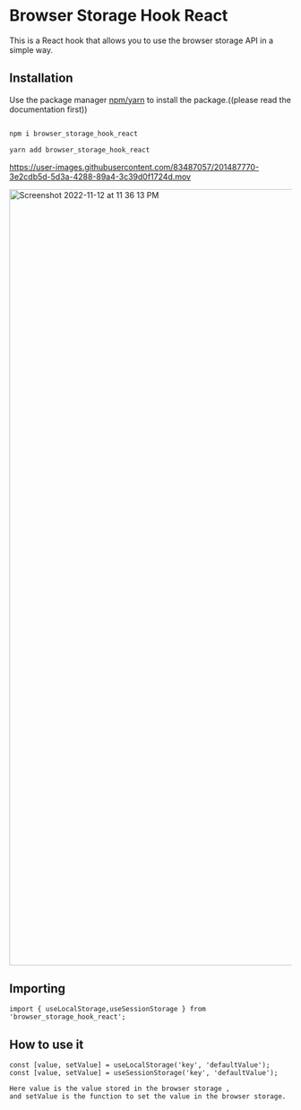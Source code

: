 # Browser Storage Hook React

This is a React hook that allows you to use the browser storage API in a simple way.

## Installation

Use the package manager [npm/yarn](https://www.npmjs.com/) to install the package.((please read the documentation first))

```bash
```
```bash
npm i browser_storage_hook_react
```
```bash
yarn add browser_storage_hook_react
```

https://user-images.githubusercontent.com/83487057/201487770-3e2cdb5d-5d3a-4288-89a4-3c39d0f1724d.mov

<img width="1385" alt="Screenshot 2022-11-12 at 11 36 13 PM" src="https://user-images.githubusercontent.com/83487057/201488206-8c79113e-248e-4f37-949e-b47b3cbc838d.png">

## Importing

```
import { useLocalStorage,useSessionStorage } from 'browser_storage_hook_react';

```
## How to use it

```
const [value, setValue] = useLocalStorage('key', 'defaultValue');
const [value, setValue] = useSessionStorage('key', 'defaultValue');

```

```
Here value is the value stored in the browser storage ,
and setValue is the function to set the value in the browser storage.

```
